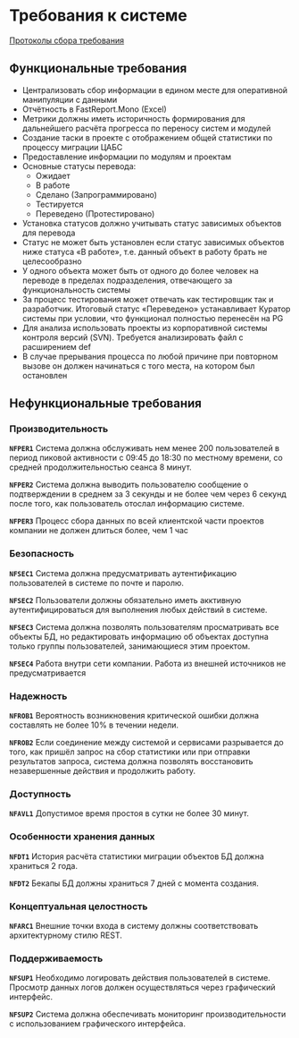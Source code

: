 # Требования к системе

[Протоколы сбора требования](interviews.md)

## Функциональные требования
 - Централизовать сбор информации в едином месте для оперативной манипуляции с данными
 - Отчётность в FastReport.Mono (Excel)
 - Метрики должны иметь историчность формирования для дальнейшего расчёта прогресса по переносу систем и модулей
 - Создание таски в проекте с отображением общей статистики по процессу миграции ЦАБС
 - Предоставление информации по модулям и проектам
 - Основные статусы перевода:
    - Ожидает
    - В работе
    - Сделано (Запрограммировано)
    - Тестируется
    - Переведено (Протестировано)
 - Установка статусов должно учитывать статус зависимых объектов для перевода
 - Статус не может быть установлен если статус зависимых объектов ниже статуса «В работе», т.е. данный объект в работу брать не целесообразно
 - У одного объекта может быть от одного до более человек на переводе в пределах подразделения, отвечающего за функциональность системы
 - За процесс тестирования может отвечать как тестировщик так и разработчик. Итоговый статус «Переведено» устанавливает Куратор системы при условии, что функционал полностью перенесён на PG
 - Для анализа использовать проекты из корпоративной системы контроля версий (SVN). Требуется анализировать файл с расширением def
 - В случае прерывания процесса по любой причине при повторном вызове он должен начинаться с того места, на котором был остановлен

## Нефункциональные требования

### Производительность

**`NFPER1`** Система должна обслуживать нем менее 200 пользователей в период пиковой активности с 09:45 до 18:30 по местному времени, со средней продолжительностью сеанса 8 минут.    

**`NFPER2`** Система должна выводить пользователю сообщение о подтверждении в среднем за 3 секунды и не более чем через 6 секунд после того, как пользователь отослал информацию системе.  

**`NFPER3`** Процесс сбора данных по всей клиентской части проектов компании не должен длиться более, чем 1 час

### Безопасность

**`NFSEC1`** Система должна предусматривать аутентификацию пользователей в системе по почте и паролю.  

**`NFSEC2`** Пользователи должны обязательно иметь акктивную аутентифицироваться для выполнения любых действий в системе.

**`NFSEC3`** Система должна позволять пользователям просматривать все объекты БД, но редактировать информацию об объектах доступна только группы пользователей, занимающиеся этим проектом.

**`NFSEC4`** Работа внутри сети компании. Работа из внешней источников не предусматривается

### Надежность

**`NFROB1`** Вероятность возникновения критической ошибки должна составлять не более 10% в течении недели.  

**`NFROB2`** Если соединение между системой и сервисами разрывается до того, как пришёл запрос на сбор статистики или при отправки результатов запроса, система должна позволять восстановить незавершенные действия и продолжить работу.

### Доступность

**`NFAVL1`** Допустимое время простоя в сутки не более 30 минут.

### Особенности хранения данных 

**`NFDT1`** История расчёта статистики миграции объектов БД должна храниться 2 года.  

**`NFDT2`** Бекапы БД должны храниться 7 дней с момента создания.

### Концептуальная целостность

**`NFARC1`** Внешние точки входа в систему должны соответствовать архитектурному стилю REST.  

### Поддерживаемость

**`NFSUP1`** Необходимо логировать действия пользователей в системе. Просмотр данных логов должен осуществляться через графический интерфейс. 

**`NFSUP2`** Система должна обеспечивать мониторинг производительности с использованием графического интерфейса.